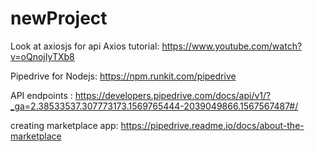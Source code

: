 # newProject 

Look at axiosjs for api
Axios tutorial: https://www.youtube.com/watch?v=oQnojIyTXb8

Pipedrive for Nodejs: https://npm.runkit.com/pipedrive

API endpoints : https://developers.pipedrive.com/docs/api/v1/?_ga=2.38533537.307773173.1569765444-2039049866.1567567487#/

creating marketplace app: https://pipedrive.readme.io/docs/about-the-marketplace
